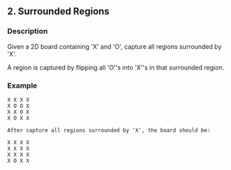 ## 2. Surrounded Regions

### Description

Given a 2D board containing 'X' and 'O', capture all regions surrounded by 'X'.

A region is captured by flipping all 'O''s into 'X''s in that surrounded region.

### Example

```
X X X X
X O O X
X X O X
X O X X

After capture all regions surrounded by 'X', the board should be:

X X X X
X X X X
X X X X
X O X X
```

